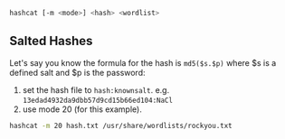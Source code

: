 ```bash
hashcat [-m <mode>] <hash> <wordlist>
```

## Salted Hashes
Let's say you know the formula for the hash is ``md5($s.$p)`` where $s is a defined salt and $p is the password:
1. set the hash file to `hash:knownsalt`. e.g. `13edad4932da9dbb57d9cd15b66ed104:NaCl`
2. use mode 20 (for this example).
```bash
hashcat -m 20 hash.txt /usr/share/wordlists/rockyou.txt
```